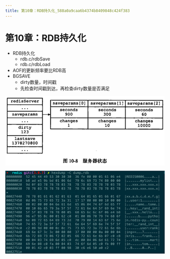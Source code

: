 ```yaml
---
title: 第10章：RDB持久化_588a0a9caa6b4374b8409848c424f383
---
```


# 第10章：RDB持久化

- RDB持久化
    - rdb.c/rdbSave
    - rdb.c/rdbLoad
- AOF的更新频率要比RDB高
- BGSAVE
    - dirty数量，时间戳
    - 先检查时间戳到达，再检查dirty数量是否满足

![2022-05-02_11-23-45](assets/2022-05-02_11-23-45.png)

![Untitled 1](assets/ac13aa8cce8f923d22d5eef7a3ad42fd.png)